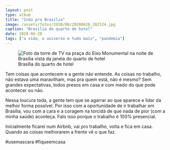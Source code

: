 ```yaml
---
layout: post
type: album
title: "Indo pra Brasília"
image: /assets/fotos/2020/06/20200620_202524.jpg
caption: "Brasília do quarto de hotel"
date: 2020-06-20
tags: ["a vida, o universo e tudo mais", "pandemia"]
---
```

<figure class="foto-post">
    <img src="{{ site.baseurl }}/assets/fotos/2020/06/20200620_202524.jpg" alt="Foto da torre de TV na praça do Eixo Monumental na noite de Brasília vista da janela do quarto de hotel" title="Brasíliada janela do quarto de hotel">
    <figcaption>Brasília do quarto de hotel</figcaption>
</figure>
Tem coisas que acontecem e a gente não entende. As coisas no trabalho, não estava uma maravilham, mas pra quem está, não é mesmo? Sem grandes expectativas, todos presos em casa e com medo do que pode acontecer ou não.  

Nessa loucura toda, a gente tem que se agarrar ao que aparece e lidar da melhor forma possível. Por isso com a oportunidade de ir trabalhar em Brasília, vou com a cara e a coragem na torcida de que nada de pior (com a minha saúde) aconteça. Falo isso porque o trabalho é 100% presencial.  

Inicialmente ficarei num Airbnb, vai pro trabalho, volta e fica em casa. Quando as coisas melhorarem a frente vê o que faz.

#usemascara #fiqueemcasa